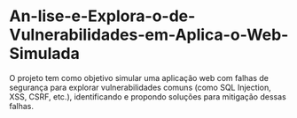 # An-lise-e-Explora-o-de-Vulnerabilidades-em-Aplica-o-Web-Simulada
O projeto tem como objetivo simular uma aplicação web com falhas de segurança para explorar vulnerabilidades comuns      (como SQL Injection, XSS, CSRF, etc.), identificando e propondo soluções para mitigação dessas falhas.
